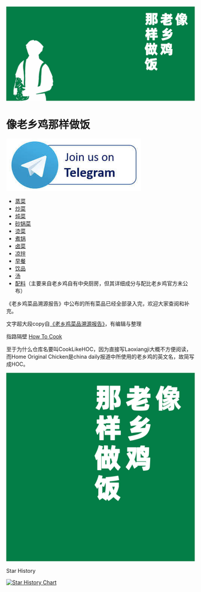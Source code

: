 ![pic](/banner.png)

# 像老乡鸡那样做饭

[![link](/tg.jpeg)](https://t.me/cooklikehoc)

- [蒸菜](/蒸菜)
- [炒菜](/炒菜)
- [炖菜](/炖菜)
- [砂锅菜](/砂锅菜)
- [烫菜](/烫菜)
- [煮锅](/煮锅)
- [卤菜](/卤菜)
- [凉拌](/凉拌)
- [早餐](/早餐)
- [饮品](/饮品)
- [汤](/汤)
- [配料](/配料)（主要来自老乡鸡自有中央厨房，但其详细成分与配比老乡鸡官方未公布）

《老乡鸡菜品溯源报告》中公布的所有菜品已经全部录入完，欢迎大家查阅和补充。

文字超大段copy自[《老乡鸡菜品溯源报告》](https://www.lxjchina.com.cn/display.asp?id=4226)，有编辑与整理

指路隔壁 [How To Cook](https://cook.aiurs.co/)

至于为什么仓库名要叫CookLikeHOC，因为直接写Laoxiangji大概不方便阅读，而Home Original Chicken是china daily报道中所使用的老乡鸡的英文名，故简写成HOC。


![pic](/logo.png)

Star History

[![Star History Chart](https://api.star-history.com/svg?repos=SoilZhu/CookLikeHOC&type=Date)](https://star-history.com/#SoilZhu/CookLikeHOC&Date)